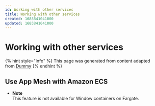 ```yaml
---
id: Working with other services
title: Working with other services
created: 1683841041000
updated: 1683841041000
---
```

# Working with other services
{% hint style="info" %}
This page was generated from content adapted from [Dummy](https://docs.aws.amazon.com/ec2/index.html)
{% endhint %}
## Use App Mesh with Amazon ECS

- **Note**  
This feature is not available for Window containers on Fargate\.

